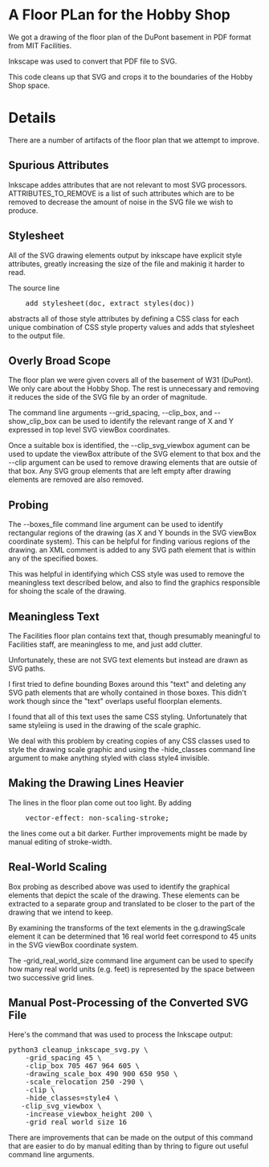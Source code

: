 # A Floor PLan for the Hobby Shop

We got a drawing of the floor plan of the DuPont basement in PDF
format from MIT Facilities.

Inkscape was used to convert that PDF file to SVG.

This code cleans up that SVG and crops it to the boundaries of the
Hobby Shop space.


# Details

There are a number of artifacts of the floor plan that we attempt to
improve.


## Spurious Attributes

Inkscape addes attributes that are not relevant to most SVG
processors.  ATTRIBUTES_TO_REMOVE is a list of such attributes which
are to be removed to decrease the amount of noise in the SVG file we
wish to produce.


## Stylesheet

All of the SVG drawing elements output by inkscape have explicit style
attributes, greatly increasing the size of the file and makinig it
harder to read.

The source line

<pre>
    add_stylesheet(doc, extract_styles(doc))
</pre>

abstracts all of those style attributes by defining a CSS class for
each unique combination of CSS style property values and adds that
stylesheet to the output file.


## Overly Broad Scope

The floor plan we were given covers all of the basement of W31
(DuPont).  We only care about the Hobby Shop.  The rest is unnecessary
and removing it reduces the side of the SVG file by an order of
magnitude.

The command line arguments --grid_spacing, --clip_box, and
--show_clip_box can be used to identify the relevant range of X and Y
expressed in top level SVG viewBox coordinates.

Once a suitable box is identified, the --clip_svg_viewbox agument can
be used to update the viewBox attribute of the SVG element to that box
and the --clip argument can be used to remove drawing elements that
are outsie of that box.  Any SVG group elements that are left empty
after drawing elements are removed are also removed.


## Probing

The --boxes_file command line argument can be used to identify
rectangular regions of the drawing (as X and Y bounds in the SVG
viewBox coordinate system).  This can be helpful for finding various
regions of the drawing.  an XML comment is added to any SVG path
element that is within any of the specified boxes.

This was helpful in identifying which CSS style was used to remove the
meaningless text described below, and also to find the graphics
responsible for shoing the scale of the drawing.


## Meaningless Text

The Facilities floor plan contains text that, though presumably
meaningful to Facilities staff, are meaningless to me, and just add
clutter.

Unfortunately, these are not SVG text elements but instead are drawn
as SVG paths.

I first tried to define bounding Boxes around this "text" and deleting
any SVG path elements that are wholly contained in those boxes.  This
didn't work though since the "text" overlaps useful floorplan
elements.

I found that all of this text uses the same CSS styling.
Unfortunately that same styleiing is used in the drawing of the scale
graphic.

We deal with this problem by creating copies of any CSS classes used
to style the drawing scale graphic and using the -hide_classes command
line argument to make anything styled with class style4 invisible.


## Making the Drawing Lines Heavier

The lines in the floor plan come out too light.  By adding

<pre>
    vector-effect: non-scaling-stroke;
</pre>

the lines come out a bit darker.  Further improvements might be made
by manual editing of stroke-width.


## Real-World Scaling

Box probing as described above was used to identify the graphical
elements that depict the scale of the drawing.  These elements can be
extracted to a separate group and translated to be closer to the part
of the drawing that we intend to keep.

By examining the transforms of the text elements in the g.drawingScale
element it can be determined that 16 real world feet correspond to 45
units in the SVG viewBox coordinate system.

The -grid_real_world_size command line argument can be used to specify
how many real world units (e.g. feet) is represented by the space
between two successive grid lines.


## Manual Post-Processing of the Converted SVG File

Here's the command that was used to process the Inkscape output:

<pre>
python3 cleanup_inkscape_svg.py \
    -grid_spacing 45 \
    -clip_box 705 467 964 605 \
    -drawing_scale_box 490 900 650 950 \
    -scale_relocation 250 -290 \
    -clip \
    -hide_classes=style4 \
   -clip_svg_viewbox \
    -increase_viewbox_height 200 \
    -grid_real_world_size 16
</pre>

There are improvements that can be made on the output of this command
that are easier to do by manual editing than by thring to figure out
useful command line arguments.





